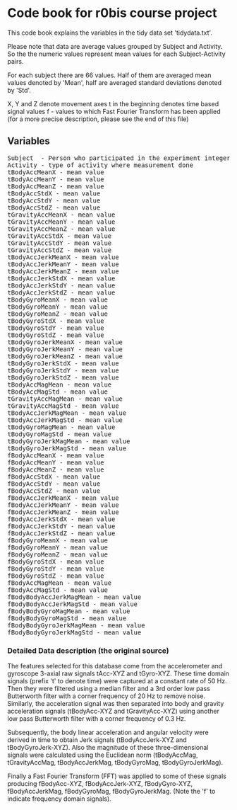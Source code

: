Code book for r0bis course project
======================================================
This code book explains the variables in the tidy data set 'tidydata.txt'.

Please note that data are average values grouped by Subject and Activity.
So the the numeric values represent mean values for each Subject-Activity pairs.

For each subject there are 66 values. Half of them are averaged mean values 
denoted by 'Mean', half are averaged standard deviations denoted by 'Std'.

X, Y and Z denote movement axes
t in the beginning denotes time based signal values
f - values to which Fast Fourier Transform has been applied
(for a more precise description, please see the end of this file)

Variables
------------------------------------------------------

<pre>
Subject  - Person who participated in the experiment integer 1 to 30
Activity - type of activity where measurement done
tBodyAccMeanX - mean value
tBodyAccMeanY - mean value
tBodyAccMeanZ - mean value
tBodyAccStdX - mean value
tBodyAccStdY - mean value
tBodyAccStdZ - mean value
tGravityAccMeanX - mean value
tGravityAccMeanY - mean value
tGravityAccMeanZ - mean value
tGravityAccStdX - mean value
tGravityAccStdY - mean value
tGravityAccStdZ - mean value
tBodyAccJerkMeanX - mean value
tBodyAccJerkMeanY - mean value
tBodyAccJerkMeanZ - mean value
tBodyAccJerkStdX - mean value
tBodyAccJerkStdY - mean value
tBodyAccJerkStdZ - mean value
tBodyGyroMeanX - mean value
tBodyGyroMeanY - mean value
tBodyGyroMeanZ - mean value
tBodyGyroStdX - mean value
tBodyGyroStdY - mean value
tBodyGyroStdZ - mean value
tBodyGyroJerkMeanX - mean value
tBodyGyroJerkMeanY - mean value
tBodyGyroJerkMeanZ - mean value
tBodyGyroJerkStdX - mean value
tBodyGyroJerkStdY - mean value
tBodyGyroJerkStdZ - mean value
tBodyAccMagMean - mean value
tBodyAccMagStd - mean value
tGravityAccMagMean - mean value
tGravityAccMagStd - mean value
tBodyAccJerkMagMean - mean value
tBodyAccJerkMagStd - mean value
tBodyGyroMagMean - mean value
tBodyGyroMagStd - mean value
tBodyGyroJerkMagMean - mean value
tBodyGyroJerkMagStd - mean value
fBodyAccMeanX - mean value
fBodyAccMeanY - mean value
fBodyAccMeanZ - mean value
fBodyAccStdX - mean value
fBodyAccStdY - mean value
fBodyAccStdZ - mean value
fBodyAccJerkMeanX - mean value
fBodyAccJerkMeanY - mean value
fBodyAccJerkMeanZ - mean value
fBodyAccJerkStdX - mean value
fBodyAccJerkStdY - mean value
fBodyAccJerkStdZ - mean value
fBodyGyroMeanX - mean value
fBodyGyroMeanY - mean value
fBodyGyroMeanZ - mean value
fBodyGyroStdX - mean value
fBodyGyroStdY - mean value
fBodyGyroStdZ - mean value
fBodyAccMagMean - mean value
fBodyAccMagStd - mean value
fBodyBodyAccJerkMagMean - mean value
fBodyBodyAccJerkMagStd - mean value
fBodyBodyGyroMagMean - mean value
fBodyBodyGyroMagStd - mean value
fBodyBodyGyroJerkMagMean - mean value
fBodyBodyGyroJerkMagStd - mean value
</pre>

### Detailed Data description (the original source)

The features selected for this database come from the accelerometer and gyroscope 3-axial raw signals tAcc-XYZ and tGyro-XYZ. These time domain signals (prefix 't' to denote time) were captured at a constant rate of 50 Hz. Then they were filtered using a median filter and a 3rd order low pass Butterworth filter with a corner frequency of 20 Hz to remove noise. Similarly, the acceleration signal was then separated into body and gravity acceleration signals (tBodyAcc-XYZ and tGravityAcc-XYZ) using another low pass Butterworth filter with a corner frequency of 0.3 Hz. 

Subsequently, the body linear acceleration and angular velocity were derived in time to obtain Jerk signals (tBodyAccJerk-XYZ and tBodyGyroJerk-XYZ). Also the magnitude of these three-dimensional signals were calculated using the Euclidean norm (tBodyAccMag, tGravityAccMag, tBodyAccJerkMag, tBodyGyroMag, tBodyGyroJerkMag). 

Finally a Fast Fourier Transform (FFT) was applied to some of these signals producing fBodyAcc-XYZ, fBodyAccJerk-XYZ, fBodyGyro-XYZ, fBodyAccJerkMag, fBodyGyroMag, fBodyGyroJerkMag. (Note the 'f' to indicate frequency domain signals).
